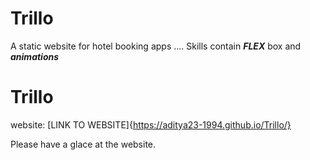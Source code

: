 # Trillo
A static website for hotel booking apps .... Skills contain ***FLEX*** box and ***animations***

# Trillo

website: [LINK TO WEBSITE]{https://aditya23-1994.github.io/Trillo/}

Please have a glace at the website.
